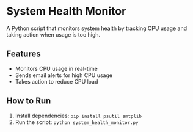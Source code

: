 # System Health Monitor  
A Python script that monitors system health by tracking CPU usage and taking action when usage is too high.  

## Features  
- Monitors CPU usage in real-time  
- Sends email alerts for high CPU usage  
- Takes action to reduce CPU load  

## How to Run  
1. Install dependencies: `pip install psutil smtplib`  
2. Run the script: `python system_health_monitor.py`
